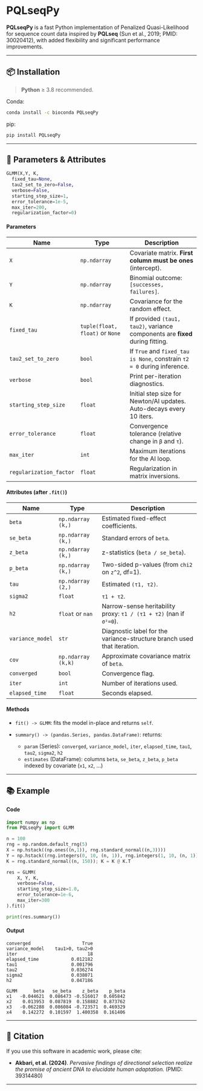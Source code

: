 # PQLseqPy

**PQLseqPy** is a fast Python implementation of Penalized Quasi-Likelihood for sequence count data inspired by **PQLseq** (Sun et al., 2019; PMID: 30020412), with added flexibility and significant performance improvements.

---

## 📦 Installation

> **Python** ≥ 3.8 recommended.

Conda:

```bash
conda install -c bioconda PQLseqPy
```

pip:

```bash
pip install PQLseqPy
```

---

## 🧾 Parameters & Attributes 

```python
GLMM(X,Y, K, 
  fixed_tau=None,
  tau2_set_to_zero=False,
  verbose=False,
  starting_step_size=1,
  error_tolerance=1e-5,
  max_iter=200,
  regularization_factor=0)
```

#### Parameters
| Name                    | Type                            | Description                                                                                                                               |
| ----------------------- | ------------------------------- | ----------------------------------------------------------------------------------------------------------------------------------------- |
| `X`                     | `np.ndarray`                    | Covariate matrix. **First column must be ones** (intercept).                                                                              |
| `Y`                     | `np.ndarray`                    | Binomial outcome: `[successes, failures]`.                                                                                                |
| `K`                     | `np.ndarray`                    | Covariance for the random effect.                                                                                                   |
| `fixed_tau`             | `tuple(float, float)` or `None` | If provided `(tau1, tau2)`, variance components are **fixed** during fitting.                                                             |
| `tau2_set_to_zero`      | `bool`                          | If `True` and `fixed_tau is None`, constrain `τ2 = 0` during inference.                                                                   |
| `verbose`               | `bool`                          | Print per-iteration diagnostics.                                                                                                          |
| `starting_step_size`    | `float`                         | Initial step size for Newton/AI updates. Auto-decays every 10 iters.                                                                      |
| `error_tolerance`       | `float`                         | Convergence tolerance (relative change in `β` and `τ`).                                                                                   |
| `max_iter`              | `int`                           | Maximum iterations for the AI loop.                                                                                                       |
| `regularization_factor` | `float`                         | Regularization in matrix inversions. |

#### Attributes (after `.fit()`)

| Name             | Type               | Description                                                             |
| ---------------- | ------------------ | ----------------------------------------------------------------------- |
| `beta`           | `np.ndarray (k,)`  | Estimated fixed-effect coefficients.                                    |
| `se_beta`        | `np.ndarray (k,)`  | Standard errors of `beta`.                                              |
| `z_beta`         | `np.ndarray (k,)`  | z-statistics (`beta / se_beta`).                                        |
| `p_beta`         | `np.ndarray (k,)`  | Two-sided p-values (from `chi2` on `z^2`, df=1).                        |
| `tau`            | `np.ndarray (2,)`  | Estimated `(τ1, τ2)`.                                                   |
| `sigma2`         | `float`            | `τ1 + τ2`.                                                              |
| `h2`             | `float` or `nan`   | Narrow-sense heritability proxy: `τ1 / (τ1 + τ2)` (nan if `σ²=0`).      |
| `variance_model` | `str`              | Diagnostic label for the variance-structure branch used that iteration. |
| `cov`            | `np.ndarray (k,k)` | Approximate covariance matrix of `beta`.                                |
| `converged`      | `bool`             | Convergence flag.                                                       |
| `iter`           | `int`              | Number of iterations used.                                              |
| `elapsed_time`   | `float`            | Seconds elapsed.                                                        |

#### Methods

* `fit() -> GLMM`: fits the model in-place and returns `self`.
* `summary() -> (pandas.Series, pandas.DataFrame)`: returns:

  * `param` (Series): `converged`, `variance_model`, `iter`, `elapsed_time`, `tau1`, `tau2`, `sigma2`, `h2`
  * `estimates` (DataFrame): columns `beta`, `se_beta`, `z_beta`, `p_beta` indexed by covariate (`x1`, `x2`, …)

---

## 📚 Example

#### Code
```python
import numpy as np
from PQLseqPy import GLMM

n = 100
rng = np.random.default_rng(5)
X = np.hstack((np.ones((n,1)), rng.standard_normal((n,3))))
Y = np.hstack((rng.integers(0, 10, (n, 1)), rng.integers(1, 10, (n, 1))))
K = rng.standard_normal((n, 150)); K = K @ K.T

res = GLMM(
    X, Y, K,
    verbose=False,            
    starting_step_size=1.0,  
    error_tolerance=1e-6,     
    max_iter=300              
).fit()

print(res.summary())
```

#### Output
```terminal
converged                   True
variance_model    tau1>0, tau2>0
iter                          18
elapsed_time            0.012182
tau1                    0.001796
tau2                    0.036274
sigma2                  0.038071
h2                      0.047186

GLMM      beta   se_beta    z_beta    p_beta
x1   -0.044621  0.086473 -0.516017  0.605842
x2    0.013953  0.087819  0.158882  0.873762
x3   -0.062288  0.086084 -0.723571  0.469329
x4    0.142272  0.101597  1.400358  0.161406
```

---

## 📖 Citation

If you use this software in academic work, please cite:

* **Akbari, et al. (2024)**. *Pervasive findings of directional selection realize the promise of ancient DNA to elucidate human adaptation.* (PMID: 39314480)

---